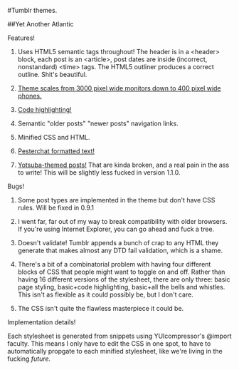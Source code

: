 #Tumblr themes.

##Yet Another Atlantic

Features!

1. Uses HTML5 semantic tags throughout! The header is in a &lt;header&gt; block, each post is an &lt;article&gt;, post dates are inside (incorrect, nonstandard) &lt;time&gt; tags. The HTML5 outliner produces a correct outline. Shit's beautiful.

2. <a href="http://c1qfxugcgy0.tumblr.com/post/17714651298/responsive-design-hijinx">Theme scales from 3000 pixel wide monitors down to 400 pixel wide phones.</a>

3. <a href="c1qfxugcgy0.tumblr.com/post/17363683243/wait-a-minute">Code highlighting!</a>

4. Semantic "older posts" "newer posts" navigation links.

5. Minified CSS and HTML.

6. <a href="http://c1qfxugcgy0.tumblr.com/post/13182369086/how-to-use-css-to-format-pesterlog-text">Pesterchat formatted text!</a>

7. <a href="http://c1qfxugcgy0.tumblr.com/post/16071364335/theworstpersonintheworld-zachandmax-this">Yotsuba-themed posts!</a> That are kinda broken, and a real pain in the ass to write! This will be slightly less fucked in version 1.1.0.

Bugs!

1. Some post types are implemented in the theme but don't have CSS rules. Will be fixed in 0.9.1

2. I went far, far out of my way to break compatibility with older browsers. If you're using Internet Explorer, you can go ahead and fuck a tree.

3. Doesn't validate! Tumblr appends a bunch of crap to any HTML they generate that makes almost any DTD fail validation, which is a shame.

4. There's a bit of a combinatorial problem with having four different blocks of CSS that people might want to toggle on and off. Rather than having 16 different versions of the stylesheet, there are only three: basic page styling, basic+code highlighting, basic+all the bells and whistles. This isn't as flexible as it could possibly be, but I don't care.

5. The CSS isn't quite the flawless masterpiece it could be.

Implementation details!

Each stylesheet is generated from snippets using YUIcompressor's @import faculty. This means I only have to edit the CSS in one spot, to have to automatically propgate to each minified stylesheet, like we're living in the fucking *future.*
